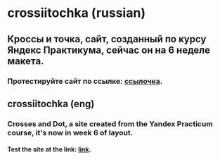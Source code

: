 # crossiitochka (russian)
## Кроссы и точка, сайт, созданный по курсу Яндекс Практикума, сейчас он на 6 неделе макета. 

### Протестируйте сайт по ссылке: [ссылочка](https://scramble22.github.io/crossiitochka/).


## crossiitochka (eng)
### Crosses and Dot, a site created from the Yandex Practicum course, it's now in week 6 of layout. 

#### Test the site at the link: [link](https://scramble22.github.io/crossiitochka/).
